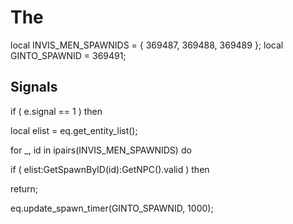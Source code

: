 # The





local INVIS_MEN_SPAWNIDS = { 369487, 369488, 369489 };
local GINTO_SPAWNID = 369491;



## Signals

if ( e.signal == 1 ) then


local elist = eq.get_entity_list();





for _, id in ipairs(INVIS_MEN_SPAWNIDS) do



if ( elist:GetSpawnByID(id):GetNPC().valid ) then




return;






eq.update_spawn_timer(GINTO_SPAWNID, 1000);